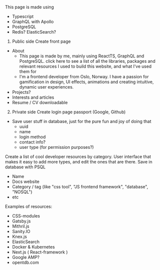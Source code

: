 This page is made using

- Typescript
- GraphQL with Apollo
- PostgreSQL
- Redis? ElasticSearch?

1. Public side
   Create front page

- About
  - This page is made by me, mainly using ReactTS, GraphQL and PostgreSQL. <a>click here</a> to see a list of all the libraries, packages and relevant resources I used to build this website, and what I've used them for
  - I'm a frontend developer from Oslo, Norway. I have a passion for gamification in design, UI effects, animations and creating intuitive, dynamic user experiences.
- Projects?
- Interests and articles
- Resume / CV downloadable

2. Private side
   Create login page passport (Google, Github)

- Save user stuff in database, just for the pure fun and joy of doing that
  - uuid
  - name
  - login method
  - contact info?
  - user type (for permission purposes?)

Create a list of cool developer resources by category. User interface that makes it easy to add more types, and edit the ones that are there.
Save in database with PSQL

- Name
- Docs website
- Category / tag (like "css tool", "JS frontend framework", "database", "NOSQL")
- etc

Examples of resources:

- CSS-modules
- Gatsby.js
- Mithril.js
- Sanity.IO
- Knex.js
- ElasticSearch
- Docker & Kubernetes
- Next.js ( React-framework )
- Google AMP?
- opentdb.com
